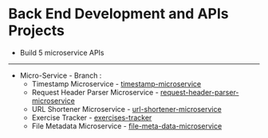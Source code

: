 # Back End Development and APIs Projects

- Build 5 microservice APIs

---

- Micro-Service - Branch :
  - Timestamp Microservice - [timestamp-microservice](https://github.com/marbenMB/FreeCodeCamp/tree/timestamp-microservice)
  - Request Header Parser Microservice - [request-header-parser-microservice](https://github.com/marbenMB/FreeCodeCamp/tree/request-header-parser-microservice)
  - URL Shortener Microservice - [url-shortener-microservice](https://github.com/marbenMB/FreeCodeCamp/tree/url-shortener-microservice)
  - Exercise Tracker - [exercises-tracker](https://github.com/marbenMB/FreeCodeCamp/tree/exercise-tracker)
  - File Metadata Microservice - [file-meta-data-microservice](https://github.com/marbenMB/FreeCodeCamp/tree/file-meta-data-microservice)
